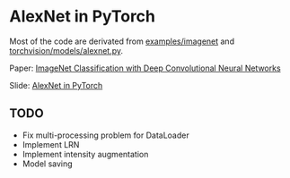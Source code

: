 AlexNet in PyTorch
===

Most of the code are derivated from [examples/imagenet](https://github.com/pytorch/examples/tree/master/imagenet) and [torchvision/models/alexnet.py](https://github.com/pytorch/vision/blob/master/torchvision/models/alexnet.py).

Paper: [ImageNet Classification with Deep Convolutional Neural Networks](https://papers.nips.cc/paper/4824-imagenet-classification-with-deep-convolutional-neural-networks.pdf)

Slide: [AlexNet in PyTorch](https://docs.google.com/presentation/d/1EtflA3HRTNEQ5Yj5YKW6KOZ5it4HOHeDkztYbZQf-pw/edit?usp=sharing)

TODO
---
- Fix multi-processing problem for DataLoader
- Implement LRN
- Implement intensity augmentation
- Model saving